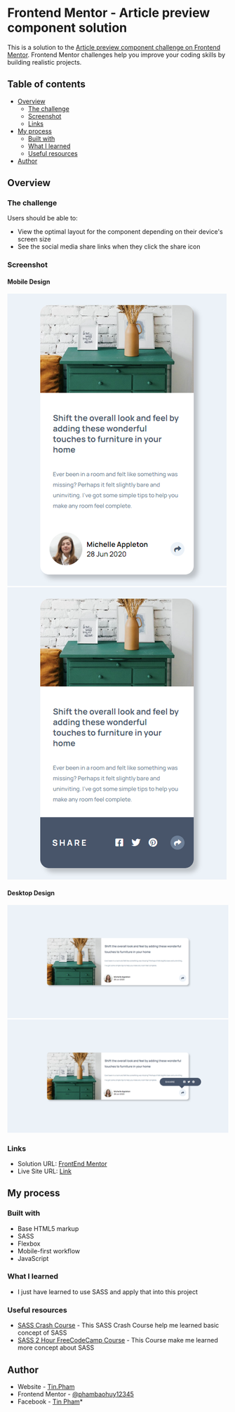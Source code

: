 # Frontend Mentor - Article preview component solution

This is a solution to the [Article preview component challenge on Frontend Mentor](https://www.frontendmentor.io/challenges/article-preview-component-dYBN_pYFT). Frontend Mentor challenges help you improve your coding skills by building realistic projects. 

## Table of contents

- [Overview](#overview)
  - [The challenge](#the-challenge)
  - [Screenshot](#screenshot)
  - [Links](#links)
- [My process](#my-process)
  - [Built with](#built-with)
  - [What I learned](#what-i-learned)
  - [Useful resources](#useful-resources)
- [Author](#author)



## Overview

### The challenge

Users should be able to:

- View the optimal layout for the component depending on their device's screen size
- See the social media share links when they click the share icon

### Screenshot

#### Mobile Design
![](./screenshots/mobile-design.png)
![](./screenshots/mobile-active.png)

#### Desktop Design
![](./screenshots/desktop-design.png)
![](./screenshots/desktop-active.png)



### Links

- Solution URL: [FrontEnd Mentor](https://www.frontendmentor.io/solutions/responsive-and-transition-page-using-sass-and-javascript-HqgNfljBM)
- Live Site URL: [Link](https://keen-tesla-87c42c.netlify.app/m)

## My process

### Built with

- Base HTML5 markup
- SASS
- Flexbox
- Mobile-first workflow
- JavaScript
### What I learned

- I just have learned to use SASS and apply that into this project

### Useful resources

- [SASS Crash Course](https://www.youtube.com/watch?v=Zz6eOVaaelIm) - This SASS Crash Course help me learned basic concept of SASS
- [SASS 2 Hour FreeCodeCamp Course](https://www.youtube.com/watch?v=_a5j7KoflTs&t=697sm) - This Course make me learned more concept about SASS

## Author

- Website - [Tin.Pham](https://github.com/tin-pham)
- Frontend Mentor - [@phambaohuy12345](https://www.frontendmentor.io/profile/phambaohuy12345)
- Facebook - [Tin Pham](https://www.facebook.com/joseph.webdev)*
